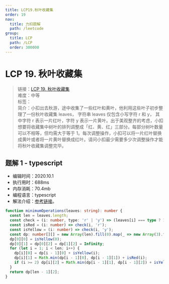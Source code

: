 ```yaml
---
title: LCP19.秋叶收藏集
order: 19
nav:
  title: 力扣题解
  path: /leetcode
group:
  title: LCP
  path: /LCP
  order: 300000
---
```


# LCP 19. 秋叶收藏集

> 链接：[LCP 19. 秋叶收藏集](https://leetcode-cn.com/problems/UlBDOe/)  
> 难度：中等  
> 标签：  
> 简介：小扣出去秋游，途中收集了一些红叶和黄叶，他利用这些叶子初步整理了一份秋叶收藏集 leaves， 字符串 leaves 仅包含小写字符 r 和 y， 其中字符 r 表示一片红叶，字符 y 表示一片黄叶。出于美观整齐的考虑，小扣想要将收藏集中树叶的排列调整成「红、黄、红」三部分。每部分树叶数量可以不相等，但均需大于等于 1。每次调整操作，小扣可以将一片红叶替换成黄叶或者将一片黄叶替换成红叶。请问小扣最少需要多少次调整操作才能将秋叶收藏集调整完毕。

## 题解 1 - typescript

- 编辑时间：2020.10.1
- 执行用时：688ms
- 内存消耗：70.4mb
- 编程语言：typescript
- 解法介绍：[参考链接](https://leetcode-cn.com/problems/UlBDOe/solution/qiu-xie-shou-cang-ji-by-leetcode-solution/)。

```typescript
function minimumOperations(leaves: string): number {
  const len = leaves.length;
  const check = (i: number, type: 'r' | 'y') => (leaves[i] === type ? 1 : 0);
  const isRed = (i: number) => check(i, 'r');
  const isYellow = (i: number) => check(i, 'y');
  const dp: number[][] = new Array(len).fill(0).map(_ => new Array(3).fill(0));
  dp[0][0] = isYellow(0);
  dp[0][1] = dp[0][2] = dp[1][2] = Infinity;
  for (let i = 1; i < len; i++) {
    dp[i][0] = dp[i - 1][0] + isYellow(i);
    dp[i][1] = Math.min(dp[i - 1][0], dp[i - 1][1]) + isRed(i);
    if (i >= 2) dp[i][2] = Math.min(dp[i - 1][1], dp[i - 1][2]) + isYellow(i);
  }
  return dp[len - 1][2];
}
```
